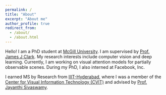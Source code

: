 ```yaml
---
permalink: /
title: "About"
excerpt: "About me"
author_profile: true
redirect_from: 
  - /about/
  - /about.html
---
```


Hello! I am a PhD student at [McGill University](https://www.mcgill.ca/). I am supervised by [Prof. James J Clark](http://www.cim.mcgill.ca/~clark/).
My research interests include computer vision and deep learning. Currently, I am working on visual attention models for partially observable scenes.
During my PhD, I also interned at Facebook, Inc.

I earned MS by Research from [IIIT-Hyderabad](https://www.iiit.ac.in/), where I was a member of the [Center for Visual Information Technology (CVIT)](https://cvit.iiit.ac.in/) and advised by [Prof. Jayanthi Sivaswamy](https://www.iiit.ac.in/people/faculty/jsivaswamy/). 
